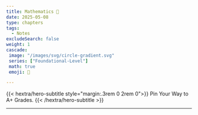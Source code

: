 ```yaml
---
title: Mathematics 🧮
date: 2025-05-08
type: chapters
tags:
  - Notes 
excludeSearch: false
weight: 1
cascade:
 image: "/images/svg/circle-gradient.svg"
 series: ["Foundational-Level"]
 math: true
 emoji: 🧠

---
```


{{< hextra/hero-subtitle style="margin:.3rem 0 2rem 0">}}
  Pin Your Way to A+ Grades.
{{< /hextra/hero-subtitle >}}

---
